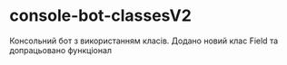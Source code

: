 # console-bot-classesV2
 Консольний бот з використанням класів. Додано новий клас Field та допрацьовано функціонал
